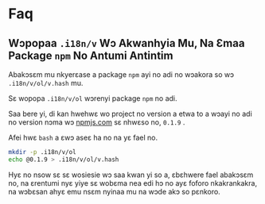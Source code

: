 # Faq

## Wɔpopaa `.i18n/v` Wɔ Akwanhyia Mu, Na Ɛmaa Package `npm` No Antumi Antintim

Abakɔsɛm mu nkyerɛase a package `npm` ayi no adi no wɔakora so wɔ `.i18n/v/ol/v.hash` mu.

Sɛ wopopa `.i18n/v/ol` wɔrenyi package `npm` no adi.

Saa bere yi, di kan hwehwɛ wo project no version a etwa to a wɔayi no adi no version nɔma wɔ [npmjs.com](//npmjs.com) sɛ nhwɛso no, `0.1.9` .

Afei hwɛ `bash` a ɛwɔ aseɛ ha no na yɛ fael no.

```bash
mkdir -p .i18n/v/ol
echo @0.1.9 > .i18n/v/ol/v.hash
```

Hyɛ no nsow sɛ sɛ wosiesie wɔ saa kwan yi so a, ɛbɛhwere fael abakɔsɛm no, na ɛrentumi nyɛ yiye sɛ wobɛma nea edi hɔ no ayɛ foforo nkakrankakra, na wɔbɛsan ahyɛ emu nsɛm nyinaa mu na wɔde akɔ so pɛnkoro.